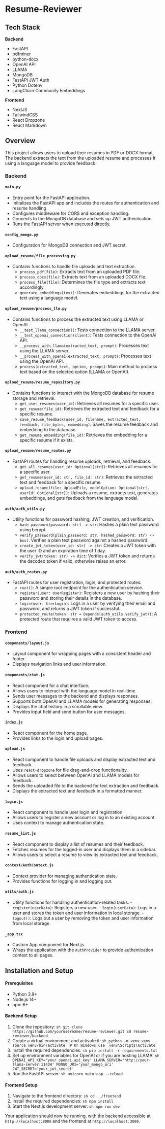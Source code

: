 # Resume-Reviewer

## Tech Stack

**Backend**
- FastAPI
- pdfminer
- python-docx
- OpenAI API
- LLAMA
- MongoDB
- FastAPI JWT Auth
- Python Dotenv
- LangChain Community Embeddings

**Frontend**
- NextJS
- TailwindCSS
- React Dropzone
- React Markdown

## Overview

This project allows users to upload their resumes in PDF or DOCX format. The backend extracts the text from the uploaded resume and processes it using a language model to provide feedback.

### Backend

#### `main.py`
- Entry point for the FastAPI application.
- Initializes the FastAPI app and includes the routes for authentication and resume handling.
- Configures middleware for CORS and exception handling.
- Connects to the MongoDB database and sets up JWT authentication.
- Runs the FastAPI server when executed directly.

#### `config_mongo.py`
- Configuration for MongoDB connection and JWT secret.

#### `upload_resume/file_processing.py`
- Contains functions to handle file uploads and text extraction.
    - `process_pdf(file)`: Extracts text from an uploaded PDF file.
    - `process_docx(file)`: Extracts text from an uploaded DOCX file.
    - `process_file(file)`: Determines the file type and extracts text accordingly.
    - `generate_embeddings(text)`: Generates embeddings for the extracted text using a language model.

#### `upload_resume/process_llm.py`
- Contains functions to process the extracted text using LLAMA or OpenAI.
    - `__test_llama_connection()`: Tests connection to the LLAMA server.
    - `__test_openai_connection(client)`: Tests connection to the OpenAI API.
    - `__process_with_llama(extracted_text, prompt)`: Processes text using the LLAMA server.
    - `__process_with_openai(extracted_text, prompt)`: Processes text using the OpenAI API.
    - `process(extracted_text, option, prompt)`: Main method to process text based on the selected option (LLAMA or OpenAI).

#### `upload_resume/resume_repository.py`
- Contains functions to interact with the MongoDB database for resume storage and retrieval.
    - `get_user_resumes(user_id)`: Retrieves all resumes for a specific user.
    - `get_resume(file_id)`: Retrieves the extracted text and feedback for a specific resume.
    - `save_resume_feedback(user_id, filename, extracted_text, feedback, file_bytes, embedding)`: Saves the resume feedback and embedding to the database.
    - `get_resume_embedding(file_id)`: Retrieves the embedding for a specific resume if it exists.

#### `upload_resume/resume_routes.py`
- FastAPI routes for handling resume uploads, retrieval, and feedback.
    - `get_all_resumes(user_id: Optional[str])`: Retrieves all resumes for a specific user.
    - `get_resume(user_id: str, file_id: str)`: Retrieves the extracted text and feedback for a specific resume.
    - `upload_resume(file: UploadFile, modelOption: Optional[str], userId: Optional[str])`: Uploads a resume, extracts text, generates embeddings, and gets feedback from the language model.

#### `auth/auth_utils.py`
- Utility functions for password hashing, JWT creation, and verification.
    - `hash_password(password: str) -> str`: Hashes a plain text password using bcrypt.
    - `verify_password(plain_password: str, hashed_password: str) -> bool`: Verifies a plain text password against a hashed password.
    - `create_jwt_token(user_id: str) -> str`: Creates a JWT token with the user ID and an expiration time of 1 day.
    - `verify_jwt(token: str) -> dict`: Verifies a JWT token and returns the decoded token if valid, otherwise raises an error.

#### `auth/auth_routes.py`
- FastAPI routes for user registration, login, and protected routes.
    - `root()`: A simple root endpoint for the authentication service.
    - `register(user: UserRegister)`: Registers a new user by hashing their password and storing their details in the database.
    - `login(user: UserLogin)`: Logs in a user by verifying their email and password, and returns a JWT token if successful.
    - `protected_route(token: str = Depends(auth_utils.verify_jwt))`: A protected route that requires a valid JWT token to access.
### Frontend

#### `components/layout.js`
- Layout component for wrapping pages with a consistent header and footer.
- Displays navigation links and user information.

#### `components/chat.js`
- React component for a chat interface.
- Allows users to interact with the language model in real-time.
- Sends user messages to the backend and displays responses.
- Supports both OpenAI and LLAMA models for generating responses.
- Displays the chat history in a scrollable view.
- Provides input field and send button for user messages.

#### `index.js`
- React component for the home page.
- Provides links to the login and upload pages.

#### `upload.js`
- React component to handle file uploads and display extracted text and feedback.
- Uses `react-dropzone` for file drag-and-drop functionality.
- Allows users to select between OpenAI and LLAMA models for feedback.
- Sends the uploaded file to the backend for text extraction and feedback.
- Displays the extracted text and feedback in a formatted manner.

#### `login.js`
- React component to handle user login and registration.
- Allows users to register a new account or log in to an existing account.
- Uses context to manage authentication state.

#### `resume_list.js`
- React component to display a list of resumes and their feedback.
- Fetches resumes for the logged-in user and displays them in a sidebar.
- Allows users to select a resume to view its extracted text and feedback.

#### `context/AuthContext.js`
- Context provider for managing authentication state.
- Provides functions for logging in and logging out.

#### `utils/auth.js`
- Utility functions for handling authentication-related tasks.
        - `register(userData)`: Registers a new user.
        - `login(userData)`: Logs in a user and stores the token and user information in local storage.
        - `logout()`: Logs out a user by removing the token and user information from local storage.

#### `_app.tsx`
- Custom App component for Next.js.
- Wraps the application with the `AuthProvider` to provide authentication context to all pages.

## Installation and Setup

#### Prerequisites
- Python 3.8+
- Node.js 14+
- npm 6+

#### Backend Setup
1. Clone the repository:
        ```sh
        git clone https://github.com/yourusername/resume-reviewer.git
        cd resume-reviewer/backend
        ```
2. Create a virtual environment and activate it:
        ```sh
        python -m venv venv
        source venv/bin/activate  # On Windows use `venv\Scripts\activate`
        ```
3. Install the required dependencies:
        ```sh
        pip install -r requirements.txt
        ```
4. Set up environment variables for OpenAI or if you are hosting LLAMA:
        ```sh
        OPENAI_API_KEY='your_openai_api_key'
        LLAMA_SERVER='http://your-llama-server:11434'
        MONGO_URI='your_mongo_uri'
        JWT_SECRET='your_jwt_secret'
        ```
5. Run the FastAPI server:
        ```sh
        uvicorn main:app --reload
        ```

#### Frontend Setup
1. Navigate to the frontend directory:
        ```sh
        cd ../frontend
        ```
2. Install the required dependencies:
        ```sh
        npm install
        ```
3. Start the Next.js development server:
        ```sh
        npm run dev
        ```

Your application should now be running, with the backend accessible at `http://localhost:8000` and the frontend at `http://localhost:3000`.